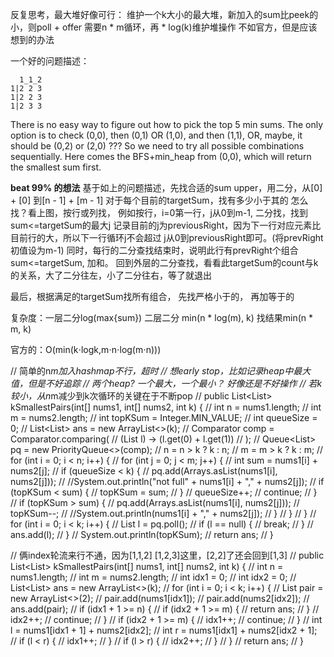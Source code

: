 反复思考，最大堆好像可行：
	维护一个k大小的最大堆，新加入的sum比peek的小，则poll + offer
	需要n * m循环，再 * log(k)维护堆操作
	不如官方，但是应该想到的办法

一个好的问题描述：
```
  1_1_2
1|2 2 3
1|2 2 3
1|2 3 3
```
There is no easy way to figure out how to pick the top 5 min sums.
The only option is to check (0,0), then (0,1) OR (1,0), and then (1,1), OR, maybe, it should be (0,2) or (2,0) ??? So we need to try all possible combinations sequentially. Here comes the BFS+min_heap from (0,0), which will return the smallest sum first.

**beat 99% 的想法**
基于如上的问题描述，先找合适的sum upper，用二分，从[0] + [0] 到[n - 1] + [m - 1]
对于每个目前的targetSum，找有多少小于其的
			怎么找？看上图，按行或列找，
			例如按行，i=0第一行，j从0到m-1, 二分找，找到sum<=targetSum的最大j
			记录目前的j为previousRight，因为下一行对应元素比目前行的大，所以下一行循环j不会超过
			j从0到previousRight即可。(将prevRight初值设为m-1)
			同时，每行的二分查找结束时，说明此行有prevRight个组合sum<=targetSum, 加和。
回到外层的二分查找，看看此targetSum的count与k的关系，大了二分往左，小了二分往右，等了就退出

最后，根据满足的targetSum找所有组合，
先找严格小于的，
再加等于的

复杂度：一层二分log(max{sum}) 二层二分 min(n * log(m), k) 找结果min(n * m, k)

官方的：O(min(k⋅logk,m⋅n⋅log(m⋅n)))

// 简单的n*m加入hashmap不行，超时
// 想early stop，比如记录heap中最大值，但是不好追踪
// 两个heap? 一个最大，一个最小？ 好像还是不好操作
// 若k较小，从n*m减少到k次循环的关键在于不断pop
// public List<List<Integer>> kSmallestPairs(int[] nums1, int[] nums2, int k) {
//         int n = nums1.length;
//         int m = nums2.length;
//         int topKSum = Integer.MIN_VALUE;
//         int queueSize = 0;
//         List<List<Integer>> ans = new ArrayList<>(k);
//         Comparator comp = Comparator.comparing(
//             (List<Integer> l) -> (l.get(0) + l.get(1))
//         );
//         Queue<List<Integer>> pq = new PriorityQueue<>(comp);
//         n = n > k ? k : n;
//         m = m > k ? k : m;
//         for (int i = 0; i < n; i++) {
//             for (int j = 0; j < m; j++) {
//                 int sum = nums1[i] + nums2[j];
//                 if (queueSize < k) {
//                     pq.add(Arrays.asList(nums1[i], nums2[j]));
//                     //System.out.println("not full" + nums1[i] + "," + nums2[j]);
//                     if (topKSum < sum) {
//                         topKSum = sum;
//                     }
//                     queueSize++;
//                     continue;
//                 }
//                 if (topKSum > sum) {
//                     pq.add(Arrays.asList(nums1[i], nums2[j]));
//                     topKSum--;
//                     //System.out.println(nums1[i] + "," + nums2[j]);
//                 }
//             }
//         }
//         for (int i = 0; i < k; i++) {
//             List<Integer> l = pq.poll();
//             if (l == null) {
//                 break;
//             }
//             ans.add(l);
//         }
//         System.out.println(topKSum);
//         return ans;
//     }
	
// 俩index轮流来行不通，因为[1,1,2] [1,2,3]这里，[2,2]了还会回到[1,3]
    // public List<List<Integer>> kSmallestPairs(int[] nums1, int[] nums2, int k) {
    //     int n = nums1.length;
    //     int m = nums2.length;
    //     int idx1 = 0;
    //     int idx2 = 0;
    //     List<List<Integer>> ans = new ArrayList<>(k);
    //     for (int i = 0; i < k; i++) {
    //         List<Integer> pair = new ArrayList<>(2);
    //         pair.add(nums1[idx1]);
    //         pair.add(nums2[idx2]);
    //         ans.add(pair);
    //         if (idx1 + 1 >= n) {
    //             if (idx2 + 1 >= m) {
    //                 return ans;
    //             } 
    //             idx2++;
    //             continue;
    //         }
    //         if (idx2 + 1 >= m) {
    //             idx1++;
    //             continue;
    //         }
    //         int l = nums1[idx1 + 1] + nums2[idx2];
    //         int r = nums1[idx1] + nums2[idx2 + 1];
    //         if (l < r) {
    //             idx1++;
    //         } 
    //         if (l > r) {
    //             idx2++;
    //         }
    //     }
    //     return ans;
    // }
